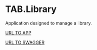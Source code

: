 # TAB.Library

Application designed to manage a library.

[URL TO APP](https://lemon-field-0da130503.5.azurestaticapps.net/)

[URL TO SWAGGER](https://tab-library-backend.azurewebsites.net/swagger/index.html)
